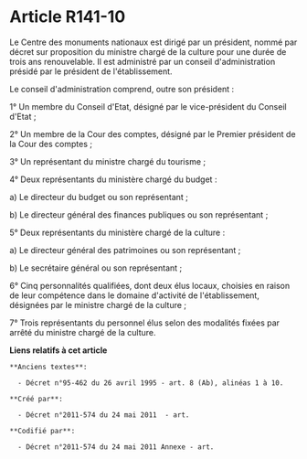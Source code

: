 # Article R141-10

Le Centre des monuments nationaux est dirigé par un président, nommé par décret sur proposition du ministre chargé de la
culture pour une durée de trois ans renouvelable. Il est administré par un conseil d'administration présidé par le président
de l'établissement.

Le conseil d'administration comprend, outre son président :

1° Un membre du Conseil d'Etat, désigné par le vice-président du Conseil d'Etat ;

2° Un membre de la Cour des comptes, désigné par le Premier président de la Cour des comptes ;

3° Un représentant du ministre chargé du tourisme ;

4° Deux représentants du ministère chargé du budget :

a) Le directeur du budget ou son représentant ;

b) Le directeur général des finances publiques ou son représentant ;

5° Deux représentants du ministère chargé de la culture :

a) Le directeur général des patrimoines ou son représentant ;

b) Le secrétaire général ou son représentant ;

6° Cinq personnalités qualifiées, dont deux élus locaux, choisies en raison de leur compétence dans le domaine d'activité de
l'établissement, désignées par le ministre chargé de la culture ;

7° Trois représentants du personnel élus selon des modalités fixées par arrêté du ministre chargé de la culture.

**Liens relatifs à cet article**

	**Anciens textes**:

	  - Décret n°95-462 du 26 avril 1995 - art. 8 (Ab), alinéas 1 à 10.

	**Créé par**:

	  - Décret n°2011-574 du 24 mai 2011  - art.

	**Codifié par**:

	  - Décret n°2011-574 du 24 mai 2011 Annexe - art.
